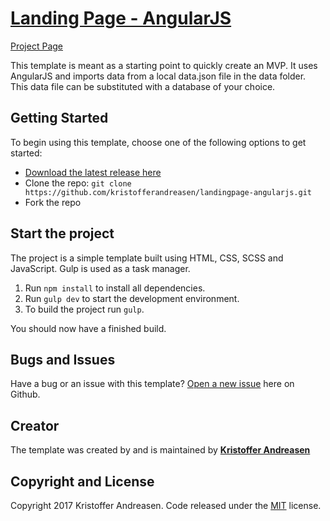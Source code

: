# [Landing Page - AngularJS](https://kristofferandreasen.github.io/landingpage-angularjs/)

[Project Page](https://kristofferandreasen.github.io/landingpage-angularjs/)

This template is meant as a starting point to quickly create an MVP. It uses AngularJS and imports data from a local data.json file in the data folder. This data file can be substituted with a database of your choice.

## Getting Started

To begin using this template, choose one of the following options to get started:
* [Download the latest release here](https://github.com/kristofferandreasen/landingpage-angularjs/archive/master.zip)
* Clone the repo: `git clone https://github.com/kristofferandreasen/landingpage-angularjs.git`
* Fork the repo

## Start the project
The project is a simple template built using HTML, CSS, SCSS and JavaScript.
Gulp is used as a task manager.

1. Run `npm install` to install all dependencies. 
2. Run `gulp dev` to start the development environment.
3. To build the project run `gulp`.

You should now have a finished build.

## Bugs and Issues

Have a bug or an issue with this template? [Open a new issue](https://github.com/kristofferandreasen/landingpage-angularjs/issues) here on Github.

## Creator

The template was created by and is maintained by **[Kristoffer Andreasen](https://medium.com/@kristoffer_andreasen)**

## Copyright and License

Copyright 2017 Kristoffer Andreasen. Code released under the [MIT](https://github.com/kristofferandreasen/landingpage-angularjs/blob/master/LICENSE) license.